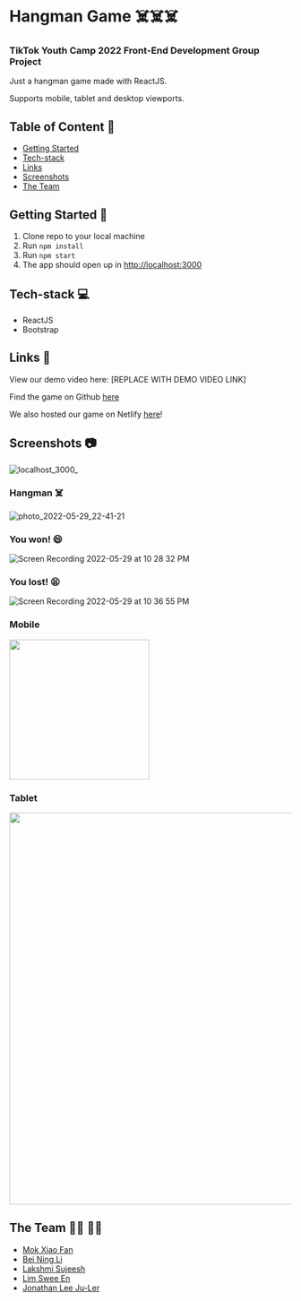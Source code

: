 # Hangman Game ☠️☠️☠️

### TikTok Youth Camp 2022 Front-End Development Group Project

Just a hangman game made with ReactJS.

Supports mobile, tablet and desktop viewports.

## Table of Content :scroll:

-   [Getting Started](#getting-started-book)
-   [Tech-stack](#tech-stack-computer)
-   [Links](#links-link)
-   [Screenshots](#screenshots-camera)
-   [The Team](#the-team-man_technologist-woman_technologist)

## Getting Started :book:

1. Clone repo to your local machine
2. Run `npm install`
3. Run `npm start`
4. The app should open up in [http://localhost:3000](http://localhost:3000)

## Tech-stack :computer:

-   ReactJS
-   Bootstrap

## Links :link:

View our demo video here: [REPLACE WITH DEMO VIDEO LINK]

Find the game on Github [here](https://github.com/chowzzzz/hangman-game)

We also hosted our game on Netlify [here](https://hangman-game-tiktokcamp2022.netlify.app)!

## Screenshots :camera:

![localhost_3000_](https://user-images.githubusercontent.com/38778609/170871404-8cf85bcd-39ab-43e5-bf92-28f08a9c502f.png)

### Hangman ☠️

![photo_2022-05-29_22-41-21](https://user-images.githubusercontent.com/38778609/170875229-529747eb-dc80-4288-9936-021c93fb30d6.jpg)

### You won! 😄

![Screen Recording 2022-05-29 at 10 28 32 PM](https://user-images.githubusercontent.com/38778609/170875485-246259da-29f3-4902-9123-e859db285bdc.gif)

### You lost! 😫

![Screen Recording 2022-05-29 at 10 36 55 PM](https://user-images.githubusercontent.com/38778609/170875142-0b1cea95-8f07-4491-a1a1-79b2990f9cdf.gif)


### Mobile

<img src="https://user-images.githubusercontent.com/38778609/170871365-3501764f-cd09-44b3-91d5-e587a552def8.png" width="250">

### Tablet

<img src="https://user-images.githubusercontent.com/38778609/170871347-5b21b8a2-e7c4-44e1-b2f3-3adac2653686.png" width="700">

## The Team :man_technologist: :woman_technologist:

-   [Mok Xiao Fan](https://github.com/chowzzzz)
-   [Bei Ning Li](https://github.com/dearvae)
-   [Lakshmi Sujeesh](https://github.com/lakshmi-sujeesh)
-   [Lim Swee En](https://github.com/lse02)
-   [Jonathan Lee Ju-Ler](https://github.com/wutdequack)
